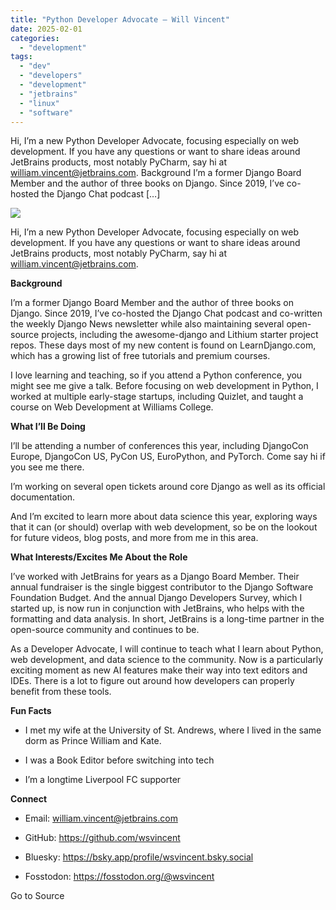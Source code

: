```yaml
---
title: "Python Developer Advocate – Will Vincent"
date: 2025-02-01
categories: 
  - "development"
tags: 
  - "dev"
  - "developers"
  - "development"
  - "jetbrains"
  - "linux"
  - "software"
---
```


Hi, I’m a new Python Developer Advocate, focusing especially on web development. If you have any questions or want to share ideas around JetBrains products, most notably PyCharm, say hi at william.vincent@jetbrains.com. Background I’m a former Django Board Member and the author of three books on Django. Since 2019, I’ve co-hosted the Django Chat podcast \[…\]

![](https://blog.jetbrains.com/wp-content/uploads/2025/01/headshot_smile_smaller.jpg)

Hi, I’m a new Python Developer Advocate, focusing especially on web development. If you have any questions or want to share ideas around JetBrains products, most notably PyCharm, say hi at william.vincent@jetbrains.com.

**Background**

I’m a former Django Board Member and the author of three books on Django. Since 2019, I’ve co-hosted the Django Chat podcast and co-written the weekly Django News newsletter while also maintaining several open-source projects, including the awesome-django and Lithium starter project repos. These days most of my new content is found on LearnDjango.com, which has a growing list of free tutorials and premium courses.

I love learning and teaching, so if you attend a Python conference, you might see me give a talk. Before focusing on web development in Python, I worked at multiple early-stage startups, including Quizlet, and taught a course on Web Development at Williams College.

**What I’ll Be Doing**

I’ll be attending a number of conferences this year, including DjangoCon Europe, DjangoCon US, PyCon US, EuroPython, and PyTorch. Come say hi if you see me there.

I’m working on several open tickets around core Django as well as its official documentation.

And I’m excited to learn more about data science this year, exploring ways that it can (or should) overlap with web development, so be on the lookout for future videos, blog posts, and more from me in this area.

**What Interests/Excites Me About the Role**

I’ve worked with JetBrains for years as a Django Board Member. Their annual fundraiser is the single biggest contributor to the Django Software Foundation Budget. And the annual Django Developers Survey, which I started up, is now run in conjunction with JetBrains, who helps with the formatting and data analysis. In short, JetBrains is a long-time partner in the open-source community and continues to be.

As a Developer Advocate, I will continue to teach what I learn about Python, web development, and data science to the community. Now is a particularly exciting moment as new AI features make their way into text editors and IDEs. There is a lot to figure out around how developers can properly benefit from these tools.

**Fun Facts**

- I met my wife at the University of St. Andrews, where I lived in the same dorm as Prince William and Kate.

- I was a Book Editor before switching into tech

- I’m a longtime Liverpool FC supporter

**Connect**

- Email: william.vincent@jetbrains.com

- GitHub: https://github.com/wsvincent

- Bluesky: https://bsky.app/profile/wsvincent.bsky.social

- Fosstodon: https://fosstodon.org/@wsvincent

Go to Source
